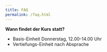 ```yaml
---
title: FAQ
permalink: /faq.html
---
```


**Wann findet der Kurs statt?**
  * Basis-Einheit Donnerstag, 12.00-14.00 Uhr
  * Vertiefungs-Einheit nach Absprache

